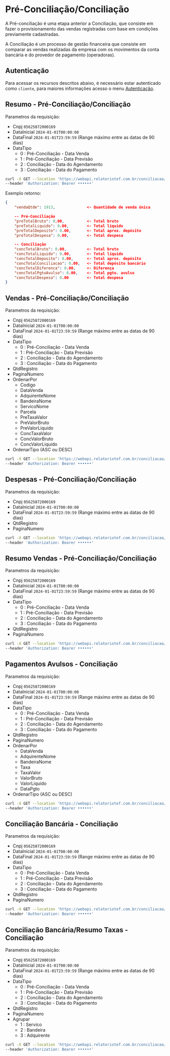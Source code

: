 # Pré-Conciliação/Conciliação

A Pré-conciliação é uma etapa anterior a Conciliação, que consiste em fazer o
provisionamento das vendas registradas com base em condições previamente cadastradas.

A Conciliação é um processo de gestão financeira que consiste em comparar as
vendas realizadas da empresa com os movimentos da conta bancária e do provedor
de pagamento (operadoras).

## Autenticação

Para acessar os recursos descritos abaixo, é necessário estar autenticado como
`cliente`, para maiores informações acesso o menu [Autenticação](/Autenticação.md).

## Resumo - Pré-Conciliação/Conciliação

Parametros da requisição:

- Cnpj `05625872000169`
- DataInicial `2024-01-01T00:00:00`
- DataFinal `2024-01-01T23:59:59` (Range máximo entre as datas de 90 dias)
- DataTipo
  - 0 : Pré-Conciliação - Data Venda
  - 1 : Pré-Conciliação - Data Previsão
  - 2 : Conciliação - Data do Agendamento
  - 3 : Conciliação - Data do Pagamento

```bash
curl -X GET --location 'https://webapi.relatoriotef.com.br/conciliacao/total?Cnpj=05625872000169&DataInicial=2024-01-01T00:00:00&DataFinal=2024-01-01T23:59:59&DataTipo=3' \
--header 'Authorization: Bearer ••••••'
```

Exemplo retorno:

```json
{
    "vendaQtde": 1913,              <- Quantidade de venda única

    -- Pré-Conciliação
    "preTotalBruto": 0.00,          <- Total bruto
    "preTotalLiquido": 0.00,        <- Total líquido
    "preTotalDeposito": 0.00,       <- Total aprox. depósito
    "preTotalDespesa": 0.00,        <- Total despesa

    -- Conciliação
    "concTotalBruto": 0.00,         <- Total bruto
    "concTotalLiquido": 0.00,       <- Total líquido
    "concTotalDeposito": 0.00,      <- Total aprox. depósito
    "concTotalConciliacao": 0.00,   <- Total depósito bancário
    "concTotalDiferenca": 0.00,     <- Diferença
    "concTotalPgtoAvulso": 0.00,    <- Total pgto. avulso
    "concTotalDespesa": 0.00        <- Total despesa
}
```

## Vendas - Pré-Conciliação/Conciliação

Parametros da requisição:

- Cnpj `05625872000169`
- DataInicial `2024-01-01T00:00:00`
- DataFinal `2024-01-01T23:59:59` (Range máximo entre as datas de 90 dias)
- DataTipo
  - 0 : Pré-Conciliação - Data Venda
  - 1 : Pré-Conciliação - Data Previsão
  - 2 : Conciliação - Data do Agendamento
  - 3 : Conciliação - Data do Pagamento
- QtdRegistro
- PaginaNumero
- OrdenarPor
  - Codigo
  - DataVenda
  - AdquirenteNome
  - BandeiraNome
  - ServicoNome
  - Parcela
  - PreTaxaValor
  - PreValorBruto
  - PreValorLiquido
  - ConcTaxaValor
  - ConcValorBruto
  - ConcValorLiquido
- OrdenarTipo (ASC ou DESC)

```bash
curl -X GET --location 'https://webapi.relatoriotef.com.br/conciliacao/venda?Cnpj=05625872000169&DataInicial=2024-01-01T00:00:00&DataFinal=2024-01-01T23:59:59&DataTipo=3&QtdRegistro=10&PaginaNumero=1' \
--header 'Authorization: Bearer ••••••'
```

## Despesas - Pré-Conciliação/Conciliação

Parametros da requisição:

- Cnpj `05625872000169`
- DataInicial `2024-01-01T00:00:00`
- DataFinal `2024-01-01T23:59:59` (Range máximo entre as datas de 90 dias)
- QtdRegistro
- PaginaNumero

```bash
curl -X GET --location 'https://webapi.relatoriotef.com.br/conciliacao/despesa?Cnpj=05625872000169&DataInicial=2024-01-01T00:00:00&DataFinal=2024-01-01T23:59:59' \
--header 'Authorization: Bearer ••••••'
```

## Resumo Vendas - Pré-Conciliação/Conciliação

Parametros da requisição:

- Cnpj `05625872000169`
- DataInicial `2024-01-01T00:00:00`
- DataFinal `2024-01-01T23:59:59` (Range máximo entre as datas de 90 dias)
- DataTipo
  - 0 : Pré-Conciliação - Data Venda
  - 1 : Pré-Conciliação - Data Previsão
  - 2 : Conciliação - Data do Agendamento
  - 3 : Conciliação - Data do Pagamento
- QtdRegistro
- PaginaNumero

```bash
curl -X GET --location 'https://webapi.relatoriotef.com.br/conciliacao/resumo?Cnpj=05625872000169&DataInicial=2024-01-01T00:00:00&DataFinal=2024-01-01T23:59:59' \
--header 'Authorization: Bearer ••••••'
```

## Pagamentos Avulsos - Conciliação

Parametros da requisição:

- Cnpj `05625872000169`
- DataInicial `2024-01-01T00:00:00`
- DataFinal `2024-01-01T23:59:59` (Range máximo entre as datas de 90 dias)
- DataTipo
  - 0 : Pré-Conciliação - Data Venda
  - 1 : Pré-Conciliação - Data Previsão
  - 2 : Conciliação - Data do Agendamento
  - 3 : Conciliação - Data do Pagamento
- QtdRegistro
- PaginaNumero
- OrdenarPor
  - DataVenda
  - AdquirenteNome
  - BandeiraNome
  - Taxa
  - TaxaValor
  - ValorBruto
  - ValorLiquido
  - DataPgto
- OrdenarTipo (ASC ou DESC)

```bash
curl -X GET --location 'https://webapi.relatoriotef.com.br/conciliacao/pagamento/avulso?Cnpj=05625872000169&DataInicial=2024-01-01T00:00:00&DataFinal=2024-01-01T23:59:59&DataTipo=3&QtdRegistro=10&PaginaNumero=1&OrdenarPor=DataVenda&OrdenarTipo=ASC' \
--header 'Authorization: Bearer ••••••'
```

## Conciliação Bancária - Conciliação

Parametros da requisição:

- Cnpj `05625872000169`
- DataInicial `2024-01-01T00:00:00`
- DataFinal `2024-01-01T23:59:59` (Range máximo entre as datas de 90 dias)
- DataTipo
  - 0 : Pré-Conciliação - Data Venda
  - 1 : Pré-Conciliação - Data Previsão
  - 2 : Conciliação - Data do Agendamento
  - 3 : Conciliação - Data do Pagamento
- QtdRegistro
- PaginaNumero

```bash
curl -X GET --location 'https://webapi.relatoriotef.com.br/conciliacao/deposito?Cnpj=05625872000169&DataInicial=2024-01-01T00:00:00&DataFinal=2024-01-01T23:59:59&DataTipo=3&QtdRegistro=10&PaginaNumero=1' \
--header 'Authorization: Bearer ••••••'
```

## Conciliação Bancária/Resumo Taxas - Conciliação

Parametros da requisição:

- Cnpj `05625872000169`
- DataInicial `2024-01-01T00:00:00`
- DataFinal `2024-01-01T23:59:59` (Range máximo entre as datas de 90 dias)
- DataTipo
  - 0 : Pré-Conciliação - Data Venda
  - 1 : Pré-Conciliação - Data Previsão
  - 2 : Conciliação - Data do Agendamento
  - 3 : Conciliação - Data do Pagamento
- QtdRegistro
- PaginaNumero
- Agrupar
  - 1 : Servico
  - 2 : Bandeira
  - 3 : Adquirente

```bash
curl -X GET --location 'https://webapi.relatoriotef.com.br/conciliacao/taxa?Cnpj=05625872000169&DataInicial=2024-01-01T00:00:00&DataFinal=2024-01-01T23:59:59&DataTipo=3&QtdRegistro=10&PaginaNumero=1&Agrupar=1' \
--header 'Authorization: Bearer ••••••'
```
